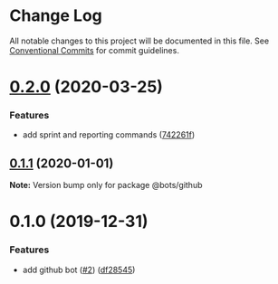 # Change Log

All notable changes to this project will be documented in this file.
See [Conventional Commits](https://conventionalcommits.org) for commit guidelines.

# [0.2.0](https://github.com/mariusz-kabala/bots/compare/@bots/github@0.1.1...@bots/github@0.2.0) (2020-03-25)


### Features

* add sprint and reporting commands ([742261f](https://github.com/mariusz-kabala/bots/commit/742261fe81c43ecccd28921b3da94c46eccd895f))





## [0.1.1](https://github.com/mariusz-kabala/bots/compare/@bots/github@0.1.0...@bots/github@0.1.1) (2020-01-01)

**Note:** Version bump only for package @bots/github





# 0.1.0 (2019-12-31)


### Features

* add github bot ([#2](https://github.com/mariusz-kabala/bots/issues/2)) ([df28545](https://github.com/mariusz-kabala/bots/commit/df2854521613efbde3a072ff44bf4c588cf80026))
